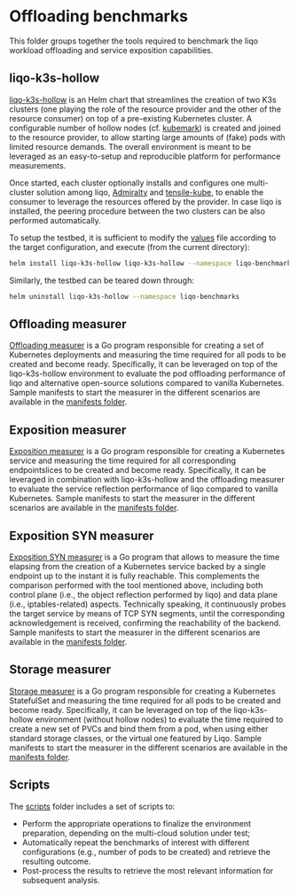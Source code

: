 # Offloading benchmarks

This folder groups together the tools required to benchmark the liqo workload offloading and service exposition capabilities.

## liqo-k3s-hollow

[liqo-k3s-hollow](liqo-k3s-hollow) is an Helm chart that streamlines the creation of two K3s clusters (one playing the role of the resource provider and the other of the resource consumer) on top of a pre-existing Kubernetes cluster.
A configurable number of hollow nodes (cf. [kubemark](https://github.com/kubernetes/community/blob/master/contributors/devel/sig-scalability/kubemark-guide.md)) is created and joined to the resource provider, to allow starting large amounts of (fake) pods with limited resource demands.
The overall environment is meant to be leveraged as an easy-to-setup and reproducible platform for performance measurements.

Once started, each cluster optionally installs and configures one multi-cluster solution among liqo, [Admiralty](https://github.com/admiraltyio/admiralty) and [tensile-kube](https://github.com/virtual-kubelet/tensile-kube), to enable the consumer to leverage the resources offered by the provider.
In case liqo is installed, the peering procedure between the two clusters can be also performed automatically.

To setup the testbed, it is sufficient to modify the [values](liqo-k3s-hollow/values.yaml) file according to the target configuration, and execute (from the current directory):

```bash
helm install liqo-k3s-hollow liqo-k3s-hollow --namespace liqo-benchmarks --create-namespace
```

Similarly, the testbed can be teared down through:

```bash
helm uninstall liqo-k3s-hollow --namespace liqo-benchmarks
```

## Offloading measurer

[Offloading measurer](offloading-measurer) is a Go program responsible for creating a set of Kubernetes deployments and measuring the time required for all pods to be created and become ready.
Specifically, it can be leveraged on top of the liqo-k3s-hollow environment to evaluate the pod offloading performance of liqo and alternative open-source solutions compared to vanilla Kubernetes.
Sample manifests to start the measurer in the different scenarios are available in the [manifests folder](scripts/manifests).

## Exposition measurer

[Exposition measurer](exposition-measurer) is a Go program responsible for creating a Kubernetes service and measuring the time required for all corresponding endpointslices to be created and become ready.
Specifically, it can be leveraged in combination with liqo-k3s-hollow and the offloading measurer to evaluate the service reflection performance of liqo compared to vanilla Kubernetes.
Sample manifests to start the measurer in the different scenarios are available in the [manifests folder](scripts/manifests).

## Exposition SYN measurer

[Exposition SYN measurer](exposition-syn-measurer) is a Go program that allows to measure the time elapsing from the creation of a Kubernetes service backed by a single endpoint up to the instant it is fully reachable.
This complements the comparison performed with the tool mentioned above, including both control plane (i.e., the object reflection performed by liqo) and data plane (i.e., iptables-related) aspects.
Technically speaking, it continuously probes the target service by means of TCP SYN segments, until the corresponding acknowledgement is received, confirming the reachability of the backend.
Sample manifests to start the measurer in the different scenarios are available in the [manifests folder](scripts/manifests).

## Storage measurer

[Storage measurer](storage-measurer) is a Go program responsible for creating a Kubernetes StatefulSet and measuring the time required for all pods to be created and become ready.
Specifically, it can be leveraged on top of the liqo-k3s-hollow environment (without hollow nodes) to evaluate the time required to create a new set of PVCs and bind them from a pod, when using either standard storage classes, or the virtual one featured by Liqo.
Sample manifests to start the measurer in the different scenarios are available in the [manifests folder](scripts/manifests).

## Scripts

The [scripts](scripts) folder includes a set of scripts to:

* Perform the appropriate operations to finalize the environment preparation, depending on the multi-cloud solution under test;
* Automatically repeat the benchmarks of interest with different configurations (e.g., number of pods to be created) and retrieve the resulting outcome.
* Post-process the results to retrieve the most relevant information for subsequent analysis.
